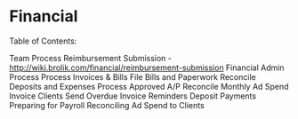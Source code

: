 <!-- TITLE: Financial -->
<!-- SUBTITLE: Internal Brolik financial processes -->

# Financial
Table of Contents:

Team Process
[](http://wiki.brolik.com/financial/expense-submission)
Reimbursement Submission - http://wiki.brolik.com/financial/reimbursement-submission
Financial Admin Process
Process Invoices & Bills
File Bills and Paperwork
Reconcile Deposits and Expenses
Process Approved A/P
Reconcile Monthly Ad Spend
Invoice Clients
Send Overdue Invoice Reminders
Deposit Payments
Preparing for Payroll
Reconciling Ad Spend to Clients


